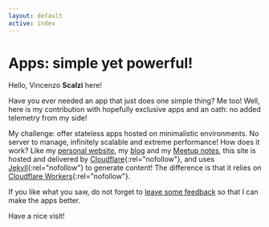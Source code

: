 ```yaml
---
layout: default
active: index
---
```


<div class="card" markdown="1">

# Apps: simple yet powerful!

Hello, Vincenzo **Scalzi** here!

Have you ever needed an app that just does one simple thing? Me too! Well, here is my contribution with hopefully
exclusive apps and an oath: no added telemetry from my side!

My challenge: offer stateless apps hosted on minimalistic environments. No server to manage, infinitely scalable and
extreme performance! How does it work? Like my [personal website](https://vcz.fr), my [blog](https://blog.vcz.fr) and my [Meetup notes](https://meetups.vcz.fr),
this site is hosted and delivered by [Cloudflare](https://www.cloudflare.com/){:rel="nofollow"}, and uses [Jekyll](https://jekyllrb.com/){:rel="nofollow"}
to generate content! The difference is that it relies on [Cloudflare Workers](https://workers.cloudflare.com/){:rel="nofollow"}.

If you like what you saw, do not forget to [leave some feedback](https://apps.vcz.fr/app/feedback/?appid=hS7YejNaDu6k)
so that I can make the apps better.

Have a nice visit!

</div>